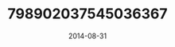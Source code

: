 ---
title: "798902037545036367"
cover: "2014-08-31 13.42.46 798902037545036367_46248401"
photo: "2014-08-31 13.42.46 798902037545036367_46248401"
date: "2014-08-31"
type: "photo"
---